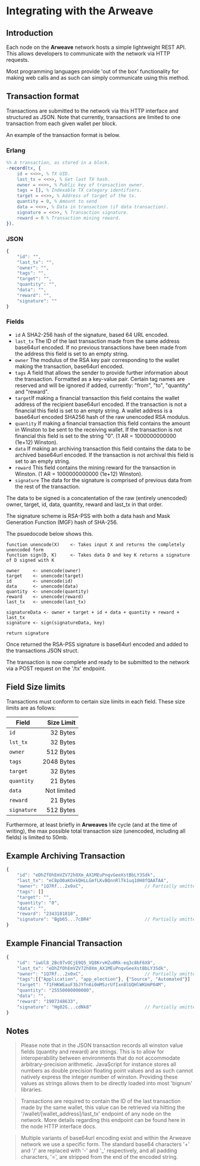 # Integrating with the Arweave

## Introduction

Each node on the **Arweave** network hosts a simple lightweight REST API. This allows developers to communicate with the network via HTTP requests.

Most programming languages provide 'out of the box' functionality for making web calls and as such can simply communicate using this method.

## Transaction format

Transactions are submitted to the network via this HTTP interface and structured as JSON. Note that currently, transactions are limited to one transaction from each given wallet per block.

An example of the transaction format is below.

### Erlang

```erlang
%% A transaction, as stored in a block.
-record(tx, {
	id = <<>>, % TX UID.
	last_tx = <<>>, % Get last TX hash.
	owner = <<>>, % Public key of transaction owner.
	tags = [], % Indexable TX category identifiers.
	target = <<>>, % Address of target of the tx.
	quantity = 0, % Amount to send
	data = <<>>, % Data in transaction (if data transaction).
	signature = <<>>, % Transaction signature.
	reward = 0 % Transaction mining reward.
}).
```

### JSON

```javascript
{
	"id": "",
	"last_tx": "",
	"owner": "",
	"tags": "",
	"target": "",
	"quantity": "",
	"data": "",
	"reward": "",
	"signature": ""
}
```

### Fields

- `id` A SHA2-256 hash of the signature, based 64 URL encoded. 
- `last_tx` The ID of the last transaction made from the same address base64url encoded. If no previous transactions have been made from the address this field is set to an empty string.
- `owner` The modulus of the RSA key pair corresponding to the wallet making the transaction, base64url encoded.
- `tags` A field that allows the sender to provide further information about the transaction. Formatted as a key-value pair. Certain tag names are reserved and will be ignored if added, currently: "from", "to", "quantity" and "reward".
- `target`If making a financial transaction this field contains the wallet address of the recipient base64url encoded. If the transaction is not a financial this field is set to an empty string. A wallet address is a base64url encoded SHA256 hash of the raw unencoded RSA modulus.
- `quantity` If making a financial transaction this field contains the amount in Winston to be sent to the receiving wallet. If the transaction is not financial this field is set to the string "0". (1 AR = 1000000000000 (1e+12) Winston).
- `data` If making an archiving transaction this field contains the data to be archived base64url encoded. If the transaction is not archival this field is set to an empty string.
- `reward` This field contains the mining reward for the transaction in Winston. (1 AR = 1000000000000 (1e+12) Winston).
- `signature` The data for the signature is comprised of previous data from the rest of the transaction.

The data to be signed is a concatentation of the raw (entirely unencoded) owner, target, id, data, quantity, reward and last_tx in that order.

The signature scheme is RSA-PSS with both a data hash and Mask Generation Function (MGF) hash of SHA-256.

The psuedocode below shows this.

```
function unencode(X) 	<- Takes input X and returns the completely unencoded form
function sign(D, K)  	<- Takes data D and key K returns a signature of D signed with K

owner     <- unencode(owner)
target    <- unencode(target)
id        <- unencode(id)
data      <- unencode(data)
quantity  <- unencode(quantity)
reward    <- unencode(reward)
last_tx   <- unencode(last_tx)

signatureData <- owner + target + id + data + quantity + reward + last_tx
signature <- sign(signatureData, key)

return signature
```

Once returned the RSA-PSS signature is base64url encoded and added to the transactions JSON struct.

The transaction is now complete and ready to be submitted to the network via a POST request on the '/tx' endpoint.

## Field Size limits

Transactions must conform to certain size limits in each field. These size limits are as follows:

| Field       | Size Limit  |
| ----------- | -----------:|
| `id`        | 32 Bytes    |
| `lst_tx`    | 32 Bytes    |
| `owner`     | 512 Bytes   |
| `tags`      | 2048 Bytes  |
| `target`    | 32 Bytes    |
| `quantity`  | 21 Bytes    |
| `data`      | Not limited |
| `reward`    | 21 Bytes    |
| `signature` | 512 Bytes   |

Furthermore, at least briefly in **Arweaves** life cycle (and at the time of writing), the max possible total transaction size (unencoded, including all fields) is limited to 50mb.

## Example Archiving Transaction

```javascript
{
 	"id": "eDhZfOhEmVZV72h0Xm_AX1MEuPnqvGeeXstBbLY3Sdk",
	"last_tx": "eC8pO0aKOxkQHLLGmfLKvBQnnRlTk1uq10H8fQAATAA",
	"owner": "1Q7Rf...2x0xC",						// Partially omitted due to length
	"tags": []
	"target": "",
	"quantity": "0",
	"data": "",
	"reward": "2343181818",
	"signature": "Bgb65...7cBR4" 					// Partially omitted due to length
}
```

## Example Financial Transaction

```javascript
{
  	"id": "iwUl8_2Bc07vOCjE9Q5_VQ8KrvHZu0Rk-eq3c8bF6X8",
	"last_tx": "eDhZfOhEmVZV72h0Xm_AX1MEuPnqvGeeXstBbLY3Sdk",
	"owner": "1Q7Rf...2x0xC",						// Partially omitted due to length
	"tags":[{"Application", "app_election"}, {"Source", "Automated"}]
	"target": "f1FHKWEauF3bJYfn6i0mM5zrUfIxn8lUQHlWKUmP04M",
	"quantity": "25550000000000",
	"data": "",
	"reward": "1907348633",
	"signature": "Hg02G...cdNk8" 					// Partially omitted due to length
}
```



## Notes

> Please note that in the JSON transaction records all winston value fields (quantity and reward) are strings. This is to allow for interoperability between environments that do not accommodate arbitrary-precision arithmetic. JavaScript for instance stores all numbers as double precision floating point values and as such cannot natively express the integer number of winston. Providing these values as strings allows them to be directly loaded into most 'bignum' libraries.

> Transactions are required to contain the ID of the last transaction made by the same wallet, this value can be retrieved via hitting the '/wallet/[wallet_address]/last_tx' endpoint of any node on the network. More details regarding this endpoint can be found here in the node HTTP interface docs.

> Multiple variants of base64url encoding exist and within the Arweave network we use a specific form. The standard base64 characters '+' and '/' are replaced with '-' and  '\_' respectively, and all padding characters, '=', are stripped from the end of the encoded string.
